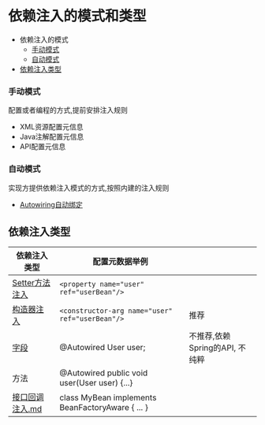 # 依赖注入的模式和类型

- 依赖注入的模式
  - [手动模式](#手动模式)
  - [自动模式](#自动模式)
- [依赖注入类型](#依赖注入类型)

### 手动模式

配置或者编程的方式,提前安排注入规则

- XML资源配置元信息
- Java注解配置元信息
- API配置元信息

### 自动模式

实现方提供依赖注入模式的方式,按照内建的注入规则

- [Autowiring自动绑定](020-Autowiring自动绑定.md) 

## 依赖注入类型

| 依赖注入类型                           | 配置元数据举例                                   |                                |
| -------------------------------------- | ------------------------------------------------ | ------------------------------ |
| [Setter方法注入](030-Setter注入.md)    | `<property name="user" ref="userBean"/>`         |                                |
| [构造器注入](040-构造器注入.md)        | `<constructor-arg name="user" ref="userBean"/>`  | 推荐                           |
| [字段](060-字段注入.md)                | @Autowired User user;                            | 不推荐,依赖Spring的API, 不纯粹 |
| 方法                                   | @Autowired public void user(User user)  {...}    |                                |
| [接口回调注入.md](070-接口回调注入.md) | class MyBean implements BeanFactoryAware { ... } |                                |

